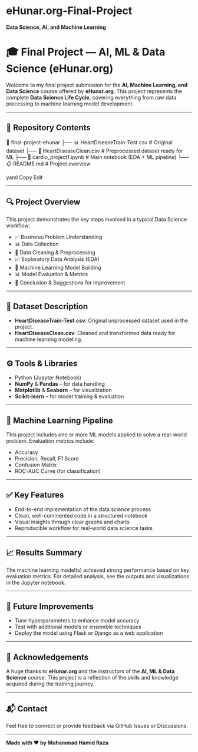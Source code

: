 # eHunar.org-Final-Project  
**Data Science, AI, and Machine Learning**

# 🎓 Final Project — AI, ML & Data Science (eHunar.org)

Welcome to my final project submission for the **AI, Machine Learning, and Data Science** course offered by **eHunar.org**. This project represents the complete **Data Science Life Cycle**, covering everything from raw data processing to machine learning model development.

---

## 📁 Repository Contents

📂 final-project-ehunar
├── 📊 HeartDiseaseTrain-Test.csv # Original dataset
├── 🧹 HeartDiseaseClean.csv # Preprocessed dataset ready for ML
├── 📄 cardio_project1.ipynb # Main notebook (EDA + ML pipeline)
└── 📋 README.md # Project overview

yaml
Copy
Edit

---

## 🔍 Project Overview

This project demonstrates the key steps involved in a typical Data Science workflow:

- ✅ Business/Problem Understanding  
- 📊 Data Collection  
- 🧹 Data Cleaning & Preprocessing  
- 📈 Exploratory Data Analysis (EDA)  
- 🤖 Machine Learning Model Building  
- 📊 Model Evaluation & Metrics  
- 📌 Conclusion & Suggestions for Improvement  

---

## 📌 Dataset Description

- **HeartDiseaseTrain-Test.csv**: Original unprocessed dataset used in the project.  
- **HeartDiseaseClean.csv**: Cleaned and transformed data ready for machine learning modeling.

---

## ⚙️ Tools & Libraries

- Python (Jupyter Notebook)  
- **NumPy** & **Pandas** – for data handling  
- **Matplotlib** & **Seaborn** – for visualization  
- **Scikit-learn** – for model training & evaluation  

---

## 🧠 Machine Learning Pipeline

This project includes one or more ML models applied to solve a real-world problem. Evaluation metrics include:

- Accuracy  
- Precision, Recall, F1 Score  
- Confusion Matrix  
- ROC-AUC Curve (for classification)  

---

## ✅ Key Features

- End-to-end implementation of the data science process  
- Clean, well-commented code in a structured notebook  
- Visual insights through clear graphs and charts  
- Reproducible workflow for real-world data science tasks  

---

## 📈 Results Summary

The machine learning model(s) achieved strong performance based on key evaluation metrics. For detailed analysis, see the outputs and visualizations in the Jupyter notebook.

---

## 🚀 Future Improvements

- Tune hyperparameters to enhance model accuracy  
- Test with additional models or ensemble techniques  
- Deploy the model using Flask or Django as a web application  

---

## 🙏 Acknowledgements

A huge thanks to **eHunar.org** and the instructors of the **AI, ML & Data Science** course. This project is a reflection of the skills and knowledge acquired during the training journey.

---

## 📬 Contact

Feel free to connect or provide feedback via GitHub Issues or Discussions.

---

**Made with ❤️ by Muhammad Hamid Raza**
